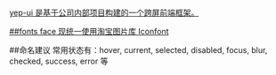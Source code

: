 <h1><a href="#" title="yep-ui 官网"></h1>


yep-ui 是基于公司内部项目构建的一个跨屏前端框架。

##fonts face
	现统一使用淘宝图片库 [Iconfont](http://www.iconfont.cn/)

##命名建议
	常用状态有：hover, current, selected, disabled, focus, blur, checked, success, error 等
	
##